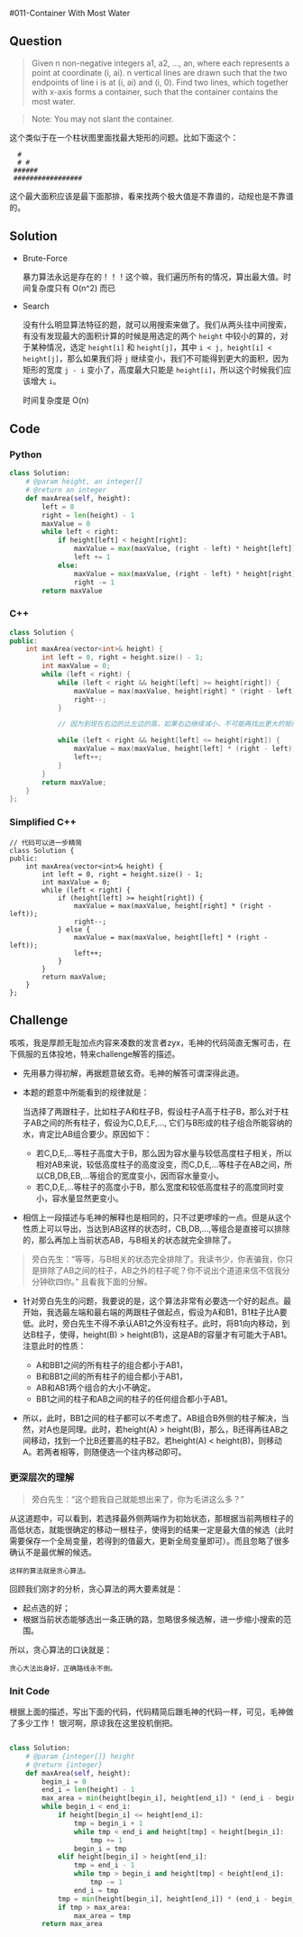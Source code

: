#011-Container With Most Water

## Question
> Given n non-negative integers a1, a2, ..., an, where each represents a point at coordinate (i, ai). n vertical lines are drawn such that the two endpoints of line i is at (i, ai) and (i, 0). Find two lines, which together with x-axis forms a container, such that the container contains the most water. 

> Note: You may not slant the container. 

这个类似于在一个柱状图里面找最大矩形的问题。比如下面这个：

```
  #
  # #
 ######
 #################
```

这个最大面积应该是最下面那排，看来找两个极大值是不靠谱的，动规也是不靠谱的。

## Solution

- Brute-Force

	暴力算法永远是存在的！！！这个嘛，我们遍历所有的情况，算出最大值。时间复杂度只有 O(n^2) 而已

- Search

	没有什么明显算法特征的题，就可以用搜索来做了。我们从两头往中间搜索，有没有发现最大的面积计算的时候是用选定的两个 `height` 中较小的算的，对于某种情况，选定 `height[i]` 和 `height[j]`，其中 `i < j, height[i] < height[j]`，那么如果我们将 `j` 继续变小，我们不可能得到更大的面积，因为矩形的宽度 `j - i` 变小了，高度最大只能是 `height[i]`，所以这个时候我们应该增大 `i`。
	
	时间复杂度是 O(n)

## Code

### Python

```python
class Solution:
    # @param height, an integer[]
    # @return an integer
    def maxArea(self, height):
        left = 0
        right = len(height) - 1
        maxValue = 0
        while left < right:
            if height[left] < height[right]:
                maxValue = max(maxValue, (right - left) * height[left])
                left += 1
            else:
                maxValue = max(maxValue, (right - left) * height[right])
                right -= 1
        return maxValue
```

### C++

```cpp
class Solution {
public:
    int maxArea(vector<int>& height) {
        int left = 0, right = height.size() - 1;
        int maxValue = 0;
        while (left < right) {
            while (left < right && height[left] >= height[right]) {
                maxValue = max(maxValue, height[right] * (right - left));
                right--;
            }

			// 因为到现在右边的比左边的高，如果右边继续减小，不可能再找出更大的矩形了，所以换左边来搜索

            while (left < right && height[left] <= height[right]) {
                maxValue = max(maxValue, height[left] * (right - left));
                left++;
            }
        }
        return maxValue;
    }
};

```

### Simplified C++

```
// 代码可以进一步精简
class Solution {
public:
    int maxArea(vector<int>& height) {
        int left = 0, right = height.size() - 1;
        int maxValue = 0;
        while (left < right) {
			if (height[left] >= height[right]) {
				maxValue = max(maxValue, height[right] * (right - left));
				right--;
			} else {
				maxValue = max(maxValue, height[left] * (right - left));
				left++;
			}
        }
        return maxValue;
    }
};
```

## Challenge

咳咳，我是厚颜无耻加点内容来凑数的发言者zyx，毛神的代码简直无懈可击，在下佩服的五体投地，特来challenge解答的描述。

- 先用暴力得初解，再据题意破玄奇。毛神的解答可谓深得此道。
- 本题的题意中所能看到的规律就是：
	
	当选择了两跟柱子，比如柱子A和柱子B，假设柱子A高于柱子B，那么对于柱子AB之间的所有柱子，假设为C,D,E,F,..., 它们与B形成的柱子组合所能容纳的水，肯定比AB组合要少。原因如下：
	- 若C,D,E,...等柱子高度大于B，那么因为容水量与较低高度柱子相关，所以相对AB来说，较低高度柱子的高度没变，而C,D,E,...等柱子在AB之间，所以CB,DB,EB,...等组合的宽度变小，因而容水量变小。
	- 若C,D,E,...等柱子的高度小于B，那么宽度和较低高度柱子的高度同时变小，容水量显然更变小。
	
- 相信上一段描述与毛神的解释也是相同的，只不过更啰嗦的一点。但是从这个性质上可以导出，当达到AB这样的状态时，CB,DB,...,等组合是直接可以排除的，那么再加上当前状态AB，与B相关的状态就完全排除了。
> 旁白先生：“等等，与B相关的状态完全排除了。我读书少，你表骗我，你只是排除了AB之间的柱子，AB之外的柱子呢？你不说出个道道来信不信我分分钟砍四你。” 且看我下面的分解。
- 针对旁白先生的问题，我要说的是，这个算法非常有必要选一个好的起点。最开始，我选最左端和最右端的两跟柱子做起点，假设为A和B1，B1柱子比A要低。此时，旁白先生不得不承认AB1之外没有柱子。此时，将B1向内移动，到达B柱子，使得，height(B) > height(B1)，这是AB的容量才有可能大于AB1。注意此时的性质：
	- A和BB1之间的所有柱子的组合都小于AB1，
	- B和BB1之间的所有柱子的组合都小于AB1，
	- AB和AB1两个组合的大小不确定。
	- BB1之间的柱子和AB之间的柱子的任何组合都小于AB1。
	
- 所以，此时，BB1之间的柱子都可以不考虑了。AB组合B外侧的柱子解决，当然，对A也是同理。此时，若height(A) > height(B)，那么，B还得再往AB之间移动，找到一个比B还要高的柱子B2。若height(A) < height(B)，则移动A。若两者相等，则随便选一个往内移动即可。

### 更深层次的理解

> 旁白先生：“这个题我自己就能想出来了，你为毛讲这么多？”

从这道题中，可以看到，若选择最外侧两端作为初始状态，那根据当前两根柱子的高低状态，就能很确定的移动一根柱子，使得到的结果一定是最大值的候选（此时需要保存一个全局变量，若得到的值最大，更新全局变量即可）。而且忽略了很多确认不是最优解的候选。

	这样的算法就是贪心算法。
	
回顾我们刚才的分析，贪心算法的两大要素就是：

- 起点选的好；
- 根据当前状态能够选出一条正确的路，忽略很多候选解，进一步缩小搜索的范围。

所以，贪心算法的口诀就是：

	贪心大法出身好，正确路线永不倒。

### Init Code

根据上面的描述，写出下面的代码，代码精简后跟毛神的代码一样，可见，毛神做了多少工作！ 银河啊，原谅我在这里投机倒把。

```python

class Solution:
    # @param {integer[]} height
    # @return {integer}
    def maxArea(self, height):
        begin_i = 0
        end_i = len(height) - 1
        max_area = min(height[begin_i], height[end_i]) * (end_i - begin_i)
        while begin_i < end_i:
            if height[begin_i] <= height[end_i]:
                tmp = begin_i + 1
                while tmp < end_i and height[tmp] < height[begin_i]:
                    tmp += 1
                begin_i = tmp
            elif height[begin_i] > height[end_i]:
                tmp = end_i - 1
                while tmp > begin_i and height[tmp] < height[end_i]:
                    tmp -= 1
                end_i = tmp
            tmp = min(height[begin_i], height[end_i]) * (end_i - begin_i)
            if tmp > max_area:
                max_area = tmp
        return max_area
```